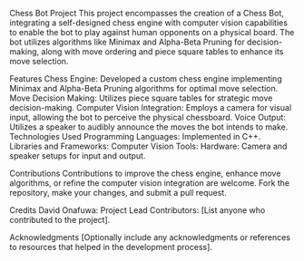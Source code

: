 Chess Bot Project
This project encompasses the creation of a Chess Bot, integrating a self-designed chess engine with computer vision capabilities to enable the bot to play against human opponents on a physical board. The bot utilizes algorithms like Minimax and Alpha-Beta Pruning for decision-making, along with move ordering and piece square tables to enhance its move selection.

Features
Chess Engine: Developed a custom chess engine implementing Minimax and Alpha-Beta Pruning algorithms for optimal move selection.
Move Decision Making: Utilizes piece square tables for strategic move decision-making.
Computer Vision Integration: Employs a camera for visual input, allowing the bot to perceive the physical chessboard.
Voice Output: Utilizes a speaker to audibly announce the moves the bot intends to make.
Technologies Used
Programming Languages: Implemented in C++.
Libraries and Frameworks: 
Computer Vision Tools: 
Hardware: Camera and speaker setups for input and output.

Contributions
Contributions to improve the chess engine, enhance move algorithms, or refine the computer vision integration are welcome. Fork the repository, make your changes, and submit a pull request.

Credits
David Onafuwa: Project Lead
Contributors: [List anyone who contributed to the project].

Acknowledgments
[Optionally include any acknowledgments or references to resources that helped in the development process].